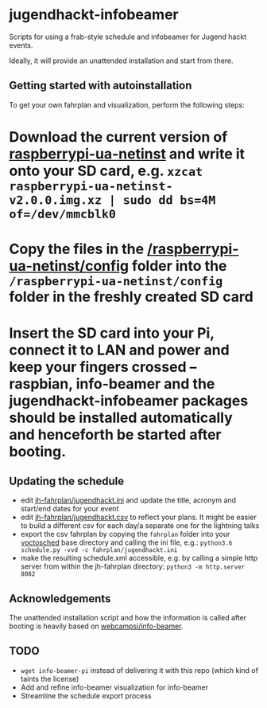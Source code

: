 # jugendhackt-infobeamer

Scripts for using a frab-style schedule and infobeamer for Jugend hackt events. 

Ideally, it will provide an unattended installation and start from there.

## Getting started with autoinstallation

To get your own fahrplan and visualization, perform the following steps:

 # Download the current version of [raspberrypi-ua-netinst](https://github.com/FooDeas/raspberrypi-ua-netinst) and write it onto your SD card, e.g. `xzcat raspberrypi-ua-netinst-v2.0.0.img.xz | sudo dd bs=4M of=/dev/mmcblk0`
 # Copy the files in the [/raspberrypi-ua-netinst/config](raspberrypi-ua-netinst/config) folder into the `/raspberrypi-ua-netinst/config` folder in the freshly created SD card
 # Insert the SD card into your Pi, connect it to LAN and power and keep your fingers crossed – raspbian, info-beamer and the jugendhackt-infobeamer packages should be installed automatically and henceforth be started after booting.

## Updating the schedule

 * edit [jh-fahrplan/jugendhackt.ini](jh-fahrplan/jugendhackt.ini) and update the title, acronym and start/end dates for your event
 * edit [jh-fahrplan/jugendhackt.csv](jh-fahrplan/jugendhackt.csv) to reflect your plans. It might be easier to build a different csv for each day/a separate one for the lightning talks
 * export the csv fahrplan by copying the `fahrplan` folder into your [voctosched](https://github.com/zuntrax/voctosched) base directory and calling the ini file, e.g.: `python3.6 schedule.py -vvd -c fahrplan/jugendhackt.ini`
 * make the resulting schedule.xml accessible, e.g. by calling a simple http server from within the jh-fahrplan directory: `python3 -m http.server 8082`

## Acknowledgements

The unattended installation script and how the information is called after booting is heavily based on [webcampsi/info-beamer](https://github.com/webcampsi/info-beamer).

## TODO

 * `wget info-beamer-pi` instead of delivering it with this repo (which kind of taints the license)
 * Add and refine info-beamer visualization for info-beamer
 * Streamline the schedule export process
